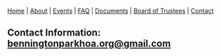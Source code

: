[Home](index.md) | [About](about.md) | [Events](events.md) | [FAQ](faq.md) | [Documents](restrictions.md) | [Board of Trustees](trustees.md) | [Contact](contact.md)

## Contact Information:  [benningtonparkhoa.org@gmail.com](mailto:benningtonparkhoa.org@gmail.com)

